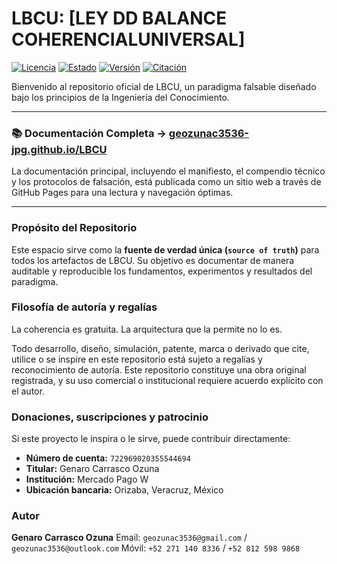 # LBCU: [LEY DD BALANCE COHERENCIALUNIVERSAL]

[![Licencia](https://img.shields.io/badge/License-Multi--license-blue)](LICENSES/)
[![Estado](https://img.shields.io/badge/Estado-Paradigma_en_Construcción-orange)](docs/canon_paradigmatico.md)
[![Versión](https.img.shields.io/badge/Versión-1.0-blueviolet)](RELEASE_NOTES.md)
[![Citación](https://img.shields.io/badge/Citar-CITATION.cff-informational)](CITATION.cff)

Bienvenido al repositorio oficial de LBCU, un paradigma falsable diseñado bajo los principios de la Ingeniería del Conocimiento.

---

### 📚 **Documentación Completa → [geozunac3536-jpg.github.io/LBCU](https://geozunac3536-jpg.github.io/LBCU)**

La documentación principal, incluyendo el manifiesto, el compendio técnico y los protocolos de falsación, está publicada como un sitio web a través de GitHub Pages para una lectura y navegación óptimas.

---

### Propósito del Repositorio

Este espacio sirve como la **fuente de verdad única (`source of truth`)** para todos los artefactos de LBCU. Su objetivo es documentar de manera auditable y reproducible los fundamentos, experimentos y resultados del paradigma.

### Filosofía de autoría y regalías

La coherencia es gratuita. La arquitectura que la permite no lo es.

Todo desarrollo, diseño, simulación, patente, marca o derivado que cite, utilice o se inspire en este repositorio está sujeto a regalías y reconocimiento de autoría. Este repositorio constituye una obra original registrada, y su uso comercial o institucional requiere acuerdo explícito con el autor.

### Donaciones, suscripciones y patrocinio

Si este proyecto le inspira o le sirve, puede contribuir directamente:

- **Número de cuenta:** `722969020355544694`
- **Titular:** Genaro Carrasco Ozuna
- **Institución:** Mercado Pago W
- **Ubicación bancaria:** Orizaba, Veracruz, México

### Autor

**Genaro Carrasco Ozuna**
Email: `geozunac3536@gmail.com` / `geozunac3536@outlook.com`
Móvil: `+52 271 140 8336` / `+52 812 598 9868`
